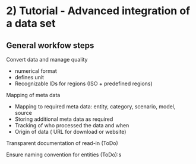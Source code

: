 # 2) Tutorial -  Advanced integration of a data set

## General workfow steps

Convert data and manage quality

- numerical format
- defines unit
- Recognizable IDs for regions (ISO + predefined regions)

Mapping of meta data

- Mapping to required meta data: entity, category, scenario, model, source
- Storing additional meta data as required
- Tracking of who processed the data and when
- Origin of data ( URL for download or website)

Transparent documentation of read-in (ToDo)

Ensure naming convention for entities (ToDo):s


